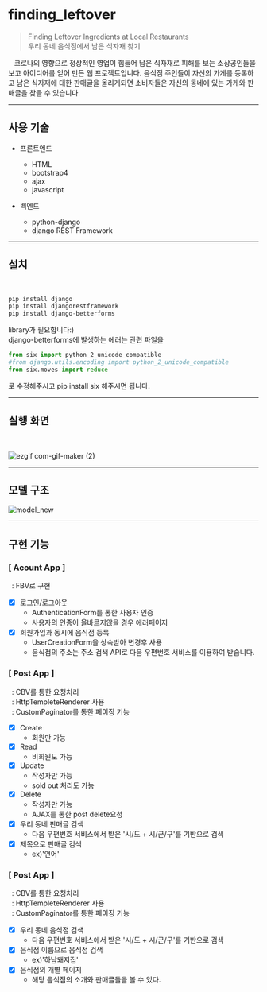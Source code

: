 # finding_leftover
>Finding Leftover Ingredients at Local Restaurants<br>
우리 동네 음식점에서 남은 식자재 찾기 <br>

&nbsp;&nbsp;&nbsp;코로나의 영향으로 정상적인 영업이 힘들어 남은 식자재로 피해를 보는 소상공인들을 보고 아이디어를 얻어 만든 웹 프로젝트입니다. 음식점 주인들이 자신의 가게를 등록하고 남은 식자재에 대한 판매글을 올리게되면 소비자들은 자신의 동네에 있는 가게와 판매글을 찾을 수 있습니다. <br>
***
## 사용 기술
* 프론트엔드 <br>
   - HTML <br>
   - bootstrap4 <br>
   - ajax <br>
   - javascript <br>

* 백엔드 <br>
  - python-django <br>
  - django REST Framework <br>
***
## 설치

<br>

```python
pip install django
pip install djangorestframework
pip install django-betterforms
```
library가 필요합니다:)<br>
django-betterforms에 발생하는 에러는 관련 파일을<br>
```python
from six import python_2_unicode_compatible
#from django.utils.encoding import python_2_unicode_compatible
from six.moves import reduce
```
로 수정해주시고 pip install six 해주시면 됩니다.<br>
***
## 실행 화면

<br>



![ezgif com-gif-maker (2)](https://user-images.githubusercontent.com/70243735/98221507-0f2a0e00-1f93-11eb-9de2-2bbe3702d814.gif)

***
## 모델 구조
![model_new](https://user-images.githubusercontent.com/70243735/98248933-f896ad80-1fb8-11eb-82c3-17f82ea41b4d.JPG)

***
## 구현 기능
### [ Acount App ]
&ensp;: FBV로 구현 <br>
 - [X] 로그인/로그아웃
      - AuthenticationForm를 통한 사용자 인증
      - 사용자의 인증이 올바르지않을 경우 에러페이지
 - [X] 회원가입과 동시에 음식점 등록
      - UserCreationForm을 상속받아 변경후 사용
      - 음식점의 주소는 주소 검색 API로 다음 우편번호 서비스를 이용하여 받습니다.
      
### [ Post App ]
&ensp;: CBV를 통한 요청처리 <br>
&ensp;: HttpTempleteRenderer 사용 <br>
&ensp;: CustomPaginator를 통한 페이징 기능 <br>
 - [X] Create
      - 회원만 가능
 - [X] Read
      - 비회원도 가능
 - [X] Update
      - 작성자만 가능
      - sold out 처리도 가능
 - [X] Delete
      - 작성자만 가능
      - AJAX를 통한 post delete요청
 - [X] 우리 동네 판매글 검색
      - 다음 우편번호 서비스에서 받은 '시/도 + 시/군/구'를 기반으로 검색
 - [X] 제목으로 판매글 검색      
      - ex)'연어'
### [ Post App ]
&ensp;: CBV를 통한 요청처리 <br>
&ensp;: HttpTempleteRenderer 사용 <br>
&ensp;: CustomPaginator를 통한 페이징 기능 <br>
 - [X] 우리 동네 음식점 검색
      - 다음 우편번호 서비스에서 받은 '시/도 + 시/군/구'를 기반으로 검색
 - [X] 음식점 이름으로 음식점 검색  
      - ex)'하남돼지집'
 - [X] 음식점의 개별 페이지
      - 해당 음식점의 소개와 판매글들을 볼 수 있다.


